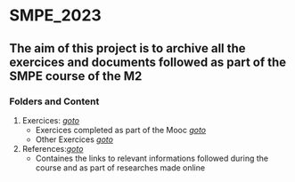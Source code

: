 # SMPE_2023

## The aim of this project is to archive all the exercices and documents followed as part of the SMPE course of the M2

### Folders and Content 
1. Exercices: *[goto](https://github.com/GrJa23/SMPE_2023/tree/main/Exercises)*
    - Exercices completed as part of the Mooc *[goto](https://github.com/GrJa23/SMPE_2023/tree/main/Exercises/Exercises_Mooc)*
    - Other Exercices *[goto](https://github.com/GrJa23/SMPE_2023/tree/main/Exercises/Exercises_Others)*
2. References:*[goto](https://github.com/GrJa23/SMPE_2023/tree/main/References)*
    - Containes the links to relevant informations followed during the course and as part of researches made online
     